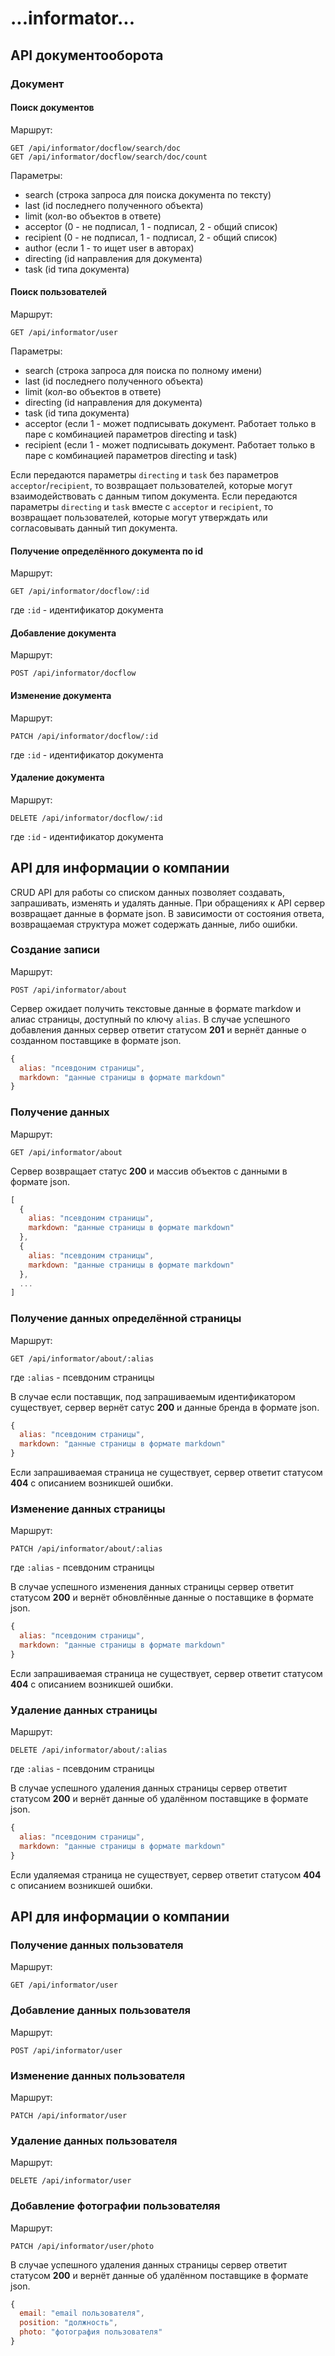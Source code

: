 # ...informator...


## API документооборота

### Документ

#### Поиск документов

Маршрут:
```
GET /api/informator/docflow/search/doc
GET /api/informator/docflow/search/doc/count
```

Параметры:
- search (строка запроса для поиска документа по тексту)
- last (id последнего полученного объекта)
- limit (кол-во объектов в ответе)
- acceptor (0 - не подписал,  1 - подписал, 2 - общий список)
- recipient (0 - не подписал,  1 - подписал, 2 - общий список)
- author (если 1 - то ищет user в авторах)
- directing (id направления для документа)
- task (id типа документа)

#### Поиск пользователей

Маршрут:
```
GET /api/informator/user
```

Параметры:
- search (строка запроса для поиска по полному имени)
- last (id последнего полученного объекта)
- limit (кол-во объектов в ответе)
- directing (id направления для документа)
- task (id типа документа)
- acceptor (если 1 - может подписывать документ. Работает только в паре с комбинацией параметров directing и task)
- recipient (если 1 - может подписывать документ. Работает только в паре с комбинацией параметров directing и task)

Если передаются параметры `directing` и `task` без параметров `acceptor`/`recipient`, то возвращает пользователей, которые могут взаимодействовать с данным типом документа.
Если передаются параметры `directing` и `task`  вместе с `acceptor` и `recipient`, то возвращает пользователей, которые могут утверждать или согласовывать данный тип документа.

#### Получение определённого документа по id 

Маршрут:
```
GET /api/informator/docflow/:id
```
где `:id` - идентификатор документа

#### Добавление документа

Маршрут:
```
POST /api/informator/docflow
```

#### Изменение документа

Маршрут:
```
PATCH /api/informator/docflow/:id
```
где `:id` - идентификатор документа

#### Удаление документа

Маршрут:
```
DELETE /api/informator/docflow/:id
```
где `:id` - идентификатор документа





## API для информации о компании

CRUD API для работы со списком данных позволяет создавать, запрашивать, изменять и удалять данные.
При обращениях к API сервер возвращает данные в формате json. В зависимости от состояния ответа, возвращаемая структура может содержать данные, либо ошибки.

### Создание записи

Маршрут:
```
POST /api/informator/about
```

Сервер ожидает получить текстовые данные в формате markdow и алиас страницы, доступный по ключу `alias`.
В случае успешного добавления данных сервер ответит статусом **201** и вернёт данные о созданном поставщике в формате json.

```js
{
  alias: "псевдоним страницы",
  markdown: "данные страницы в формате markdown"
}
```

### Получение данных

Маршрут:
```
GET /api/informator/about
```

Сервер возвращает статус **200** и массив объектов с данными в формате json.

```js
[
  {
    alias: "псевдоним страницы",
    markdown: "данные страницы в формате markdown"
  },
  {
    alias: "псевдоним страницы",
    markdown: "данные страницы в формате markdown"
  },
  ...
]
```

### Получение данных определённой страницы

Маршрут:
```
GET /api/informator/about/:alias
```
где `:alias` - псевдоним страницы

В случае если поставщик, под запрашиваемым идентификатором существует, сервер вернёт сатус **200** и данные бренда в формате json.

```js
{
  alias: "псевдоним страницы",
  markdown: "данные страницы в формате markdown"
}
```

Если запрашиваемая страница не существует, сервер ответит статусом **404** с описанием возникшей ошибки.

### Изменение данных страницы

Маршрут:
```
PATCH /api/informator/about/:alias
```
где `:alias` - псевдоним страницы

В случае успешного изменения данных страницы сервер ответит статусом **200** и вернёт обновлённые данные о поставщике в формате json.

```js
{
  alias: "псевдоним страницы",
  markdown: "данные страницы в формате markdown"
}
```

Если запрашиваемая страница не существует, сервер ответит статусом **404** с описанием возникшей ошибки.

### Удаление данных страницы

Маршрут:
```
DELETE /api/informator/about/:alias
```
где `:alias` - псевдоним страницы

В случае успешного удаления данных страницы сервер ответит статусом **200** и вернёт данные об удалённом поставщике в формате json.

```js
{
  alias: "псевдоним страницы",
  markdown: "данные страницы в формате markdown"
}
```

Если удаляемая страница не существует, сервер ответит статусом **404** с описанием возникшей ошибки.



## API для информации о компании

### Получение данных пользователя

Маршрут:
```
GET /api/informator/user
```

### Добавление данных пользователя

Маршрут:
```
POST /api/informator/user
```

### Изменение данных пользователя

Маршрут:
```
PATCH /api/informator/user
```

### Удаление данных пользователя

Маршрут:
```
DELETE /api/informator/user
```

### Добавление фотографии пользователяя

Маршрут:
```
PATCH /api/informator/user/photo
```

В случае успешного удаления данных страницы сервер ответит статусом **200** и вернёт данные об удалённом поставщике в формате json.

```js
{
  email: "email пользователя",
  position: "должность",
  photo: "фотография пользователя"
}
```